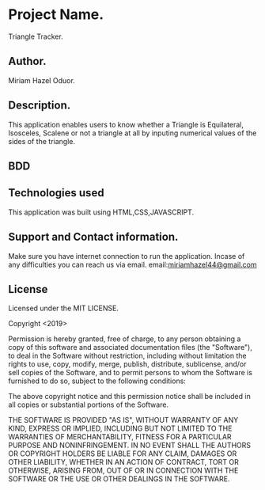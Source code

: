 # Project Name.
Triangle Tracker.
## Author.
Miriam Hazel Oduor.
## Description.
This application enables users to know whether a Triangle is Equilateral, Isosceles, Scalene
or not a triangle at all by inputing numerical values of the sides of the triangle.
## BDD


## Technologies used
This application was built using HTML,CSS,JAVASCRIPT.

## Support and Contact information.
Make sure you have internet connection to run the application.
Incase of any difficulties you can reach us via email.
email:miriamhazel44@gmail.com
## License
Licensed under the MIT LICENSE.

Copyright <2019> <Miriam Hazel Oduor>

Permission is hereby granted, free of charge, to any person obtaining a copy of this software and associated documentation files (the "Software"), to deal in the Software without restriction, including without limitation the rights to use, copy, modify, merge, publish, distribute, sublicense, and/or sell copies of the Software, and to permit persons to whom the Software is furnished to do so, subject to the following conditions:

The above copyright notice and this permission notice shall be included in all copies or substantial portions of the Software.

THE SOFTWARE IS PROVIDED "AS IS", WITHOUT WARRANTY OF ANY KIND, EXPRESS OR IMPLIED, INCLUDING BUT NOT LIMITED TO THE WARRANTIES OF MERCHANTABILITY, FITNESS FOR A PARTICULAR PURPOSE AND NONINFRINGEMENT. IN NO EVENT SHALL THE AUTHORS OR COPYRIGHT HOLDERS BE LIABLE FOR ANY CLAIM, DAMAGES OR OTHER LIABILITY, WHETHER IN AN ACTION OF CONTRACT, TORT OR OTHERWISE, ARISING FROM, OUT OF OR IN CONNECTION WITH THE SOFTWARE OR THE USE OR OTHER DEALINGS IN THE SOFTWARE.
